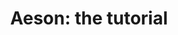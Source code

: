 ---
title: ! 'Aeson: the tutorial'
url: http://artyom.me/aeson
authors:
- Artyom
type: article
tags:
- JSON
libraries:
- aeson
doHaskell-type: blog post
dohaskell-year: 2015
---